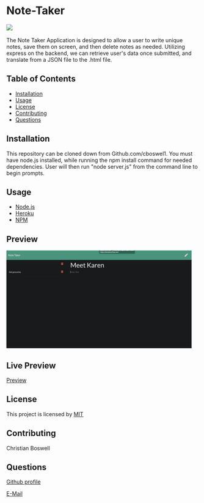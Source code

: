  # Note-Taker


![](https://img.shields.io/badge/license-MIT-yellow)


The Note Taker Application is designed to allow a user to write unique notes, save them on screen, and then delete notes as needed. Utilizing express on the backend, we can retrieve user's data once submitted, and translate from a JSON file to the .html file. 


## Table of Contents 
  - [Installation](#installation)
  - [Usage](#usage)
  - [License](#license)
  - [Contributing](#contributing)
  - [Questions](#questions)


## Installation 
This repository can be cloned down from Github.com/cboswel1. You must have node.js installed, while running the npm install command for needed dependencies. User will then run "node server.js" from the command line to begin prompts. 


## Usage
  - [Node.js](https://nodejs.org/en/)
  - [Heroku](https://heroku.com/)
  - [NPM](https://www.npmjs.com/)

## Preview 
<img src="https://raw.githubusercontent.com/cboswel1/note-taker/main/public/assets/Screen%20Shot%202020-10-08%20at%2011.51.14%20AM.png" height="256" title="Home Screen">


## Live Preview 
[Preview](https://youtu.be/DrMHnba4ct8 )


## License
This project is licensed by [MIT](https://opensource.org/licenses/MIT)


## Contributing
Christian Boswell


## Questions

[Github profile](https://github.com/cboswel1)

[E-Mail](mailto:christianboswell86@gmail.com)
